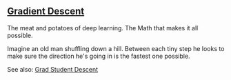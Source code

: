 ## [Gradient Descent](#gradient-descent)

The meat and potatoes of deep learning. The Math that makes it all possible.

Imagine an old man shuffling down a hill. Between each tiny step he looks to make sure the direction he's going in is the fastest one possible.

See also: [Grad Student Descent](#grad-student-descent)